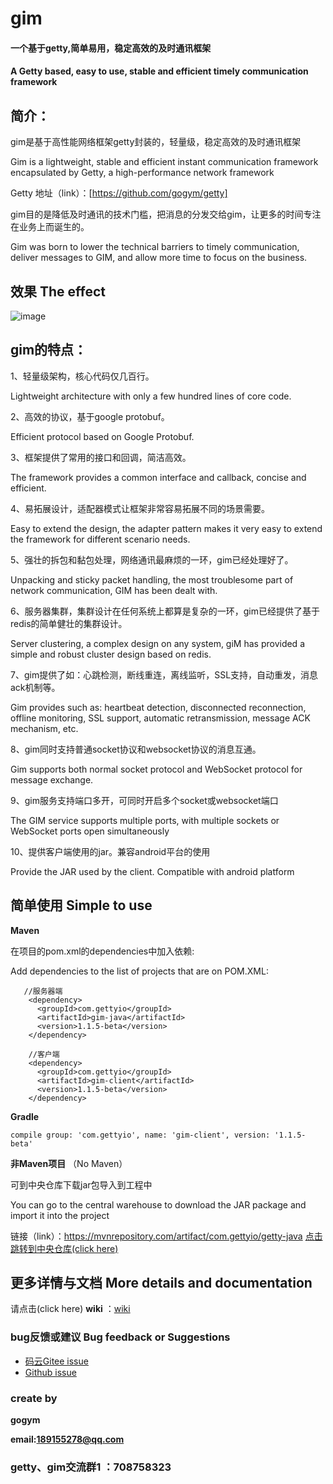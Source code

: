 # gim

#### **一个基于getty,简单易用，稳定高效的及时通讯框架**

#### A Getty based, easy to use, stable and efficient timely communication framework

## 简介：

gim是基于高性能网络框架getty封装的，轻量级，稳定高效的及时通讯框架

Gim is a lightweight, stable and efficient instant communication framework encapsulated by Getty, a high-performance network framework

Getty 地址（link）：[https://github.com/gogym/getty]

gim目的是降低及时通讯的技术门槛，把消息的分发交给gim，让更多的时间专注在业务上而诞生的。

Gim was born to lower the technical barriers to timely communication, deliver messages to GIM, and allow more time to focus on the business.


## 效果 The effect

![image](https://gitee.com/kokjuis/gim/raw/master/p1.png)

## gim的特点：

1、轻量级架构，核心代码仅几百行。

Lightweight architecture with only a few hundred lines of core code.

2、高效的协议，基于google protobuf。

Efficient protocol based on Google Protobuf.

3、框架提供了常用的接口和回调，简洁高效。

The framework provides a common interface and callback, concise and efficient.

4、易拓展设计，适配器模式让框架非常容易拓展不同的场景需要。

Easy to extend the design, the adapter pattern makes it very easy to extend the framework for different scenario needs.

5、强壮的拆包和黏包处理，网络通讯最麻烦的一环，gim已经处理好了。

Unpacking and sticky packet handling, the most troublesome part of network communication, GIM has been dealt with.

6、服务器集群，集群设计在任何系统上都算是复杂的一环，gim已经提供了基于redis的简单健壮的集群设计。

Server clustering, a complex design on any system, giM has provided a simple and robust cluster design based on redis.

7、gim提供了如：心跳检测，断线重连，离线监听，SSL支持，自动重发，消息ack机制等。

Gim provides such as: heartbeat detection, disconnected reconnection, offline monitoring, SSL support, automatic retransmission, message ACK mechanism, etc.

8、gim同时支持普通socket协议和websocket协议的消息互通。

Gim supports both normal socket protocol and WebSocket protocol for message exchange.

9、gim服务支持端口多开，可同时开启多个socket或websocket端口

The GIM service supports multiple ports, with multiple sockets or WebSocket ports open simultaneously

10、提供客户端使用的jar。兼容android平台的使用

Provide the JAR used by the client. Compatible with android platform


 ## 简单使用  Simple to use
 
  **Maven** 
 
 在项目的pom.xml的dependencies中加入依赖:
 
 Add dependencies to the list of projects that are on POM.XML:
 
 
 ```
    //服务器端
     <dependency>
       <groupId>com.gettyio</groupId>
       <artifactId>gim-java</artifactId>
       <version>1.1.5-beta</version>
     </dependency>
     
     //客户端
     <dependency>
       <groupId>com.gettyio</groupId>
       <artifactId>gim-client</artifactId>
       <version>1.1.5-beta</version>
     </dependency>
 ```
 
  **Gradle** 
 
 
 ```
 compile group: 'com.gettyio', name: 'gim-client', version: '1.1.5-beta'
 ```
 
  **非Maven项目** （No Maven） 
 
 可到中央仓库下载jar包导入到工程中
 
 You can go to the central warehouse to download the JAR package and import it into the project
 
 链接（link）：https://mvnrepository.com/artifact/com.gettyio/getty-java  [点击跳转到中央仓库(click here)](https://mvnrepository.com/artifact/com.gettyio/getty-java)

 
 ## 更多详情与文档 More details and documentation
 
 请点击(click here)  **wiki** ：[wiki](https://gitee.com/kokjuis/gim/wikis/pages)
 
 ### bug反馈或建议 Bug feedback or Suggestions
 
 - [码云Gitee issue](https://gitee.com/kokjuis/gim/issues)
 - [Github issue](https://github.com/gogym/gim/issues)
 
 
 ### create by
 
  **gogym** 
 
  **email:189155278@qq.com** 
  
  ### getty、gim交流群1 ：708758323
